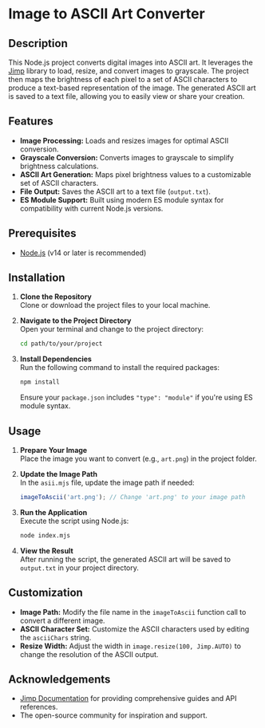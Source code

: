 # Image to ASCII Art Converter

## Description

This Node.js project converts digital images into ASCII art. It leverages the [Jimp](https://jimp-dev.github.io/jimp/) library to load, resize, and convert images to grayscale. The project then maps the brightness of each pixel to a set of ASCII characters to produce a text-based representation of the image. The generated ASCII art is saved to a text file, allowing you to easily view or share your creation.

## Features

- **Image Processing:** Loads and resizes images for optimal ASCII conversion.
- **Grayscale Conversion:** Converts images to grayscale to simplify brightness calculations.
- **ASCII Art Generation:** Maps pixel brightness values to a customizable set of ASCII characters.
- **File Output:** Saves the ASCII art to a text file (`output.txt`).
- **ES Module Support:** Built using modern ES module syntax for compatibility with current Node.js versions.

## Prerequisites

- [Node.js](https://nodejs.org/) (v14 or later is recommended)

## Installation

1. **Clone the Repository**  
   Clone or download the project files to your local machine.

2. **Navigate to the Project Directory**  
   Open your terminal and change to the project directory:
   ```bash
   cd path/to/your/project
   ```

3. **Install Dependencies**  
   Run the following command to install the required packages:
   ```bash
   npm install
   ```
   Ensure your `package.json` includes `"type": "module"` if you're using ES module syntax.

## Usage

1. **Prepare Your Image**  
   Place the image you want to convert (e.g., `art.png`) in the project folder.

2. **Update the Image Path**  
   In the `asii.mjs` file, update the image path if needed:
   ```javascript
   imageToAscii('art.png'); // Change 'art.png' to your image path
   ```

3. **Run the Application**  
   Execute the script using Node.js:
   ```bash
   node index.mjs
   ```

4. **View the Result**  
   After running the script, the generated ASCII art will be saved to `output.txt` in your project directory.

## Customization

- **Image Path:** Modify the file name in the `imageToAscii` function call to convert a different image.
- **ASCII Character Set:** Customize the ASCII characters used by editing the `asciiChars` string.
- **Resize Width:** Adjust the width in `image.resize(100, Jimp.AUTO)` to change the resolution of the ASCII output.

## Acknowledgements

- [Jimp Documentation](https://jimp-dev.github.io/jimp/) for providing comprehensive guides and API references.
- The open-source community for inspiration and support.
